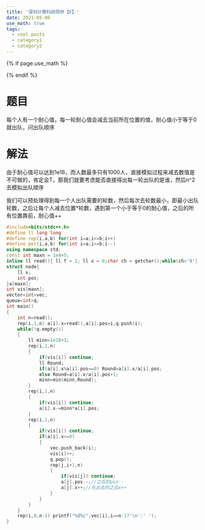 ```yaml
---
title: '深圳计算科研院杯【F】'
date: 2021-05-06
use_math: true
tags:
  - cool posts
  - category1
  - category2
---
```

{% if page.use_math %}  
<script type="text/javascript" id="MathJax-script" async  
  src="https://cdn.jsdelivr.net/npm/mathjax@3/es5/tex-mml-chtml.js">  
</script>  
<script>  
  MathJax = {  
    tex: {  
      inlineMath: [['$', '$'], ['\\(', '\\)']],  
      displayMath: [['$$', '$$'], ['\\[', '\\]']],  
      processEscapes: true  
    }  
  };  
</script>  
{% endif %}

# 题目  
每个人有一个耐心值，每一轮耐心值会减去当前所在位置的值，耐心值小于等于0就出队，问出队顺序

# 解法
由于耐心值可以达到1e18，而人数最多只有1000人，直接模拟过程来减去数值是不可做的，肯定会T，那我们就要考虑能否直接得出每一轮出队的是谁，然后n^2去模拟出队顺序

我们可以预处理得到每一个人出队需要的轮数，然后每次去轮数最小，即最小出队轮数，之后让每个人减去位置*轮数，遇到第一个小于等于0的耐心值，之后的所有位置靠前，耐心值++

```cpp 
#include<bits/stdc++.h>
#define ll long long
#define rep(i,a,b) for(int i=a;i<=b;i++)
#define per(i,a,b) for(int i=a;i>=b;i--)
using namespace std;
const int maxn = 1e4+5;
inline ll read(){ ll f = 1; ll x = 0;char ch = getchar();while(ch>'9'||ch<'0') {if(ch=='-') f=-1; ch = getchar();}while(ch>='0'&&ch<='9') x = (x<<3) + (x<<1) + ch - '0',  ch = getchar();return x*f; } ;
struct node{
    ll x;
    int pos;
}a[maxn];
int vis[maxn];
vector<int>vec;
queue<int>q;
int main()
{
    int n=read();
    rep(i,1,n) a[i].x=read(),a[i].pos=i,q.push(i);
    while(!q.empty())
    {
        ll minn=1e18+1;
        rep(i,1,n)
        {
            if(vis[i]) continue;
            ll Round;
            if(a[i].x%a[i].pos==0) Round=a[i].x/a[i].pos;
            else Round=a[i].x/a[i].pos+1;
            minn=min(minn,Round);
        }
        rep(i,1,n)
        {
            if(vis[i]) continue;
            a[i].x-=minn*a[i].pos;
        }
        rep(i,1,n)
        {
            if(vis[i]) continue;
            if(a[i].x<=0)
            {
                vec.push_back(i);
                vis[i]++;
                q.pop();
                rep(j,i+1,n)
                {
                    if(vis[j]) continue;
                    a[j].pos--;//之后的pos--
                    a[j].x++;//先出去的之后x++
                }
            }
        }
    }
    rep(i,0,n-1) printf("%d%c",vec[i],i==n-1?'\n':' ');
}
```
